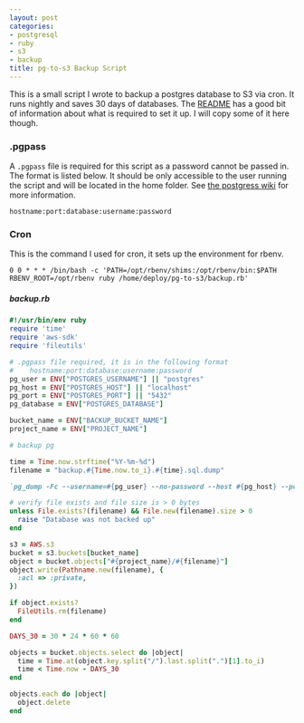 ```yaml
---
layout: post
categories:
- postgresql
- ruby
- s3
- backup
title: pg-to-s3 Backup Script
---
```


This is a small script I wrote to backup a postgres database to S3 via cron. It runs nightly and saves 30 days of databases. The [README](https://github.com/smartlogic/pg-to-s3/blob/master/README.md) has a good bit of information about what is required to set it up. I will copy some of it here though.

### .pgpass

A `.pgpass` file is required for this script as a password cannot be passed in. The format is listed below. It should be only accessible to the user running the script and will be located in the home folder. See [the postgress wiki](https://wiki.postgresql.org/wiki/Pgpass) for more information.

    hostname:port:database:username:password


### Cron

This is the command I used for cron, it sets up the environment for rbenv.

    0 0 * * * /bin/bash -c 'PATH=/opt/rbenv/shims:/opt/rbenv/bin:$PATH RBENV_ROOT=/opt/rbenv ruby /home/deploy/pg-to-s3/backup.rb'

##### backup.rb
```ruby
#!/usr/bin/env ruby
require 'time'
require 'aws-sdk'
require 'fileutils'

# .pgpass file required, it is in the following format
#    hostname:port:database:username:password
pg_user = ENV["POSTGRES_USERNAME"] || "postgres"
pg_host = ENV["POSTGRES_HOST"] || "localhost"
pg_port = ENV["POSTGRES_PORT"] || "5432"
pg_database = ENV["POSTGRES_DATABASE"]

bucket_name = ENV["BACKUP_BUCKET_NAME"]
project_name = ENV["PROJECT_NAME"]

# backup pg

time = Time.now.strftime("%Y-%m-%d")
filename = "backup.#{Time.now.to_i}.#{time}.sql.dump"

`pg_dump -Fc --username=#{pg_user} --no-password --host #{pg_host} --port #{pg_port} #{pg_database} > #{filename}`

# verify file exists and file size is > 0 bytes
unless File.exists?(filename) && File.new(filename).size > 0
  raise "Database was not backed up"
end

s3 = AWS.s3
bucket = s3.buckets[bucket_name]
object = bucket.objects["#{project_name}/#{filename}"]
object.write(Pathname.new(filename), {
  :acl => :private,
})

if object.exists?
  FileUtils.rm(filename)
end

DAYS_30 = 30 * 24 * 60 * 60

objects = bucket.objects.select do |object|
  time = Time.at(object.key.split("/").last.split(".")[1].to_i)
  time < Time.now - DAYS_30
end

objects.each do |object|
  object.delete
end
```
